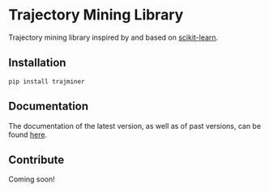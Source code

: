 # Trajectory Mining Library

Trajectory mining library inspired by and based on [scikit-learn](https://github.com/scikit-learn/scikit-learn).

## Installation

`pip install trajminer`

## Documentation

The documentation of the latest version, as well as of past versions, can be found [here](https://trajminer.github.io/).

## Contribute

Coming soon!